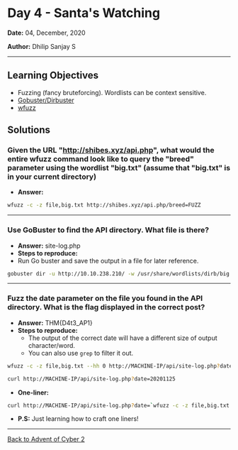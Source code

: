 # Day 4 - Santa's Watching

**Date:** 04, December, 2020

**Author:** Dhilip Sanjay S

---
## Learning Objectives
- Fuzzing (fancy bruteforcing). Wordlists can be context sensitive.
- [Gobuster/Dirbuster](https://github.com/OJ/gobuster)
- [wfuzz](https://github.com/xmendez/wfuzz)


## Solutions
### Given the URL "http://shibes.xyz/api.php", what would the entire wfuzz command look like to query the "breed" parameter using the wordlist "big.txt" (assume that "big.txt" is in your current directory)
- **Answer:**
```bash
wfuzz -c -z file,big.txt http://shibes.xyz/api.php/breed=FUZZ
```
---
### Use GoBuster to find the API directory. What file is there?
- **Answer:** site-log.php
- **Steps to reproduce:** 
- Run Go buster and save the output in a file for later reference.
```bash
gobuster dir -u http://10.10.238.210/ -w /usr/share/wordlists/dirb/big.txt -t 50 -x php,txt,html | tee GobusterOutput.txt
```

---
### Fuzz the date parameter on the file you found in the API directory. What is the flag displayed in the correct post?
- **Answer:** THM{D4t3_AP1}
- **Steps to reproduce:** 
    - The output of the correct date will have a different size of output character/word. 
    - You can also use `grep` to filter it out.
```bash
wfuzz -c -z file,big.txt --hh 0 http://MACHINE-IP/api/site-log.php?date=FUZZ

curl http://MACHINE-IP/api/site-log.php?date=20201125
```
- **One-liner:**
```bash
curl http://MACHINE-IP/api/site-log.php?date=`wfuzz -c -z file,big.txt --hh 0 http://MACHINE-IP/api/site-log.php?date=FUZZ 2>/dev/null| grep "1 W" | awk '{print $(NF-1)}'| xargs`
```
- **P.S:** Just learning how to craft one liners!

---
[Back to Advent of Cyber 2](/Advent%20of%20Cyber%202) 